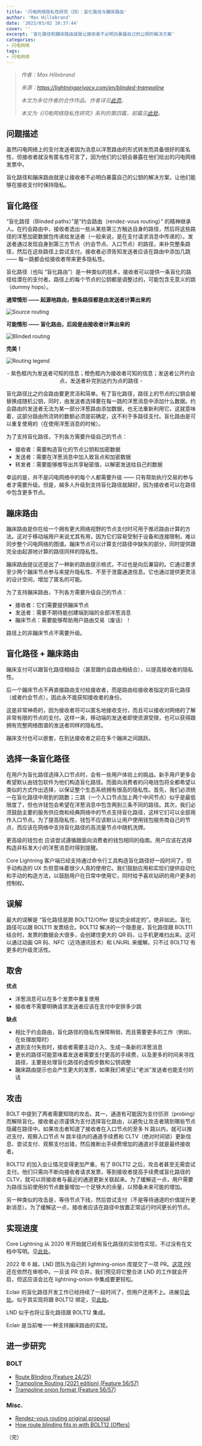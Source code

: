```yaml
---
title: '闪电网络隐私性研究（四）：盲化路径与蹦床路由'
author: 'Max Hillebrand'
date: '2023/03/02 10:37:44'
cover: ''
excerpt: '盲化路径和蹦床路由就是让接收者不必明白暴露自己的公钥的解决方案'
categories:
- 闪电网络
tags:
- 闪电网络
---
```



> *作者：Max Hillebrand*
>
> *来源：<https://lightningprivacy.com/en/blinded-trampoline>*
>
> *本文为多位作者的合作作品。作者详见[此页](https://github.com/BitcoinDevShop/lightning-privacy-research)。*
>
> *本文为《闪电网络隐私性研究》系列的第四篇，前篇见[此处](https://www.btcstudy.org/2023/03/01/lightning-privacy-research-channel-coinjoins/)。*



## 问题描述

虽然闪电网络上的支付发送者因为消息以洋葱路由的形式转发而具备很好的匿名性，但接收者就没有匿名性可言了，因为他们的公钥会暴露在他们给出的闪电网络发票中。

盲化路径和蹦床路由就是让接收者不必明白暴露自己的公钥的解决方案，让他们能够在接收支付时保持隐私。

## 盲化路径

“盲化路径（Blinded paths）”是“约会路由（rendez-vous routing）” 的精神继承人。在约会路由中，接收者选出一些从某些第三方触达自身的路径，然后将这些路径的洋葱加密数据包传递给发送者（一般来说，是在支付请求消息中传递的）。发送者通过发现自身到第三方节点（约会节点、入口节点）的路径，来补完整条路径，然后在这些路径上尝试支付。接收者必须告知发送者应该在路由中添加几跳 —— 每一跳都会给接收者带来更多隐私性。

盲化路径（也叫 “盲化路由”）是一种类似的技术，接收者可以提供一条盲化的路径给潜在的支付者。路径上的每个节点的公钥都是调整过的，可能包含无意义的跳（dummy hops）。

**通常情形 —— 起源地路由，整条路径都是由发送者计算出来的**

![Source routing](../images/lightning-privacy-research-blinded-trampoline/blinded-routes-source.svg)

**可能情形 —— 盲化路由，后段是由接收者计算出来的**

![Blinded routing](../images/lightning-privacy-research-blinded-trampoline/blinded-routes-blinded.svg)

**完美！**

![Routing legend](../images/lightning-privacy-research-blinded-trampoline/blinded-routes-legend.svg)

<p style="text-align:center">- 紫色框内为发送者可知的信息；橙色框内为接收者可知的信息；发送者公开约会点，发送者补完到达约为点的路径 -</p>


盲化路径比之约会路由要更灵活和简单。有了盲化路径，路径上的节点的公钥会被替换成随机公钥，同时，由发送者选择要在每一跳的洋葱消息中添加什么数据。约会路由的发送者无法为某一部分洋葱路由添加数据，也无法重新利用它。这就意味着，这部分路由所流转的数额必须提前确定，这不利于多路径支付。盲化路由是可以重复使用的（在使用洋葱消息的时候）。

为了支持盲化路径，下列各方需要升级自己的节点：

- 接收者：需要构造盲化的节点公钥和加密数据
- 发送者：需要在洋葱消息中加入致盲点和加密数据
- 转发者：需要能够推导出共享秘密值，以解密发送给自己的数据

幸运的是，并不是闪电网络中的每个人都需要升级 —— 只有帮助执行交易的参与者才需要升级。但是，越多人升级到支持盲化路径就越好，因为接收者可以在路径中包含更多节点。

## 蹦床路由

蹦床路由是你在给一个拥有更大网络视野的节点支付时可用于推迟路由计算的方法。这对于移动端用户来说尤其有用，因为它们容易受制于设备和连接限制，难以同步整个闪电网络的图谱。蹦床节点可以计算支付路径中缺失的部分，同时提供跟完全由起源地计算的路径同样的隐私性。

蹦床路由提议还提出了一种新的路由提示格式，不过也是向后兼容的。它通过要求至少两个蹦床节点参与来提升隐私性、不至于泄露通道信息。它也通过提供更灵活的设计空间，增加了匿名的可能。

为了支持蹦床路由，下列各方需要升级自己的节点：

- 接收者：它们需要提供蹦床节点
- 发送者：需要不期待能创建端到端的全部洋葱消息
- 蹦床节点：需要能够帮助用户路由交易（废话）！

路径上的非蹦床节点不需要升级。

## 盲化路径 + 蹦床路由

蹦床支付可以跟盲化路径相结合（甚至跟约会路由相结合），以提高接收者的隐私性。

后一个蹦床节点不再直接路由支付给接收者，而是路由给接收者指定的盲化路径（或者约会节点），因此永不能获知接收者的身份。

这是非常神奇的，因为接收者将可以匿名地接收支付，而且可以接收对网络的了解非常有限的节点的支付。这样一来，移动端的发送者即使资源受限，也可以获得跟拥有完整网络图谱的发送者同样的隐私性。

蹦床支付也可以嵌套，在到达接收者之前在多个蹦床之间跳跃。

## 选择一条盲化路径

在用户为盲化路径选择入口节点时，会有一些用户体验上的挑战。新手用户更多会希望默认由钱包软件为他们构造盲化路径。而面向消费者的闪电钱包将全都希望以类似的方式作出选择，以保证整个生态系统拥有很高的隐私性。首先，我们必须统一在盲化路径中用到的跳数；三跳（一个入口节点加上两个中间节点）似乎是最低限度了，但也许钱包会希望在洋葱消息中包含两到三条不同的路径。其次，我们必须鼓励主要的服务供应商和经典网络中的节点支持盲化路径，这样它们可以全部用作入口节点。为了提高隐私性，钱包不应该默认让用户使用钱包服务商自己的节点，而应该在网络中支持盲化路径的高流量节点中随机洗牌。

更高级的钱包也 应该尝试遵循跟面向消费者的钱包相同的指南。用户应该在选择构造非标准大小的洋葱消息时得到提醒。

Core Lightning 客户端已经支持通过命令行工具构造盲化路径好一段时间了，但手动构造的 UX 负担意味着很少人真的使用它。我们鼓励应用和实现们提供自动化和手动的构造方法，以鼓励用户在日常中使用它，同时给予喜欢钻研的用户更多的控制权。

## 误解

最大的误解是 “盲化路径是跟 BOLT12/Offer 提议完全绑定的”。绝非如此。盲化路径可以跟 BOLT11 发票结合。BOLT12 解决的一个隐患是，盲化路径跟 BOLT11 结合时，发票的数据会大很多，会创建住更大的 QR 码，让手机更难扫出来。这可以通过动画 QR 码、NFC（近场通讯技术）和 LNURL 来缓解。只不过 BOLT12 有更多的升级灵活性。

## 取舍

**优点**

- 洋葱消息可以在多个发票中重复使用
- 接收者不需要明确请求发送者应该在支付中安排多少跳

**缺点**

- 相比于约会路由，盲化路径的隐私性保障稍弱，而且需要更多的工作（例如，在处理故障时）
- 遇到支付失败时，接收者需要主动介入、生成一条新的洋葱消息
- 更长的路径可能意味着发送者需要支付更高的手续费，以及更多的时间来寻找路径，主要是处理盲化路径的虚假步数和公钥调整
- 蹦床路由提示也会产生更大的发票，如果我们希望让“老派”发送者也能支付的话

## 攻击

BOLT 中提到了两者需要知晓的攻击。其一，通道有可能因为支付侦测（probing）而解除盲化。接收者必须谨慎为支付选择盲化路由，以避免让攻击者猜到哪些节点隐藏在路径中。如果攻击者知道了接收者在入口节点的至多 N 跳以内，就可以推迟支付，观察入口节点 N 跳半径内的通道手续费和 CLTV（绝对时间锁）更新信息、尝试支付、观察支付出错，然后推断出手续费增加的通道对手就是最终接收者。

BOLT12 的加入会让情况变得更加严重。有了 BOLT12 之后，攻击者甚至无需尝试支付。他们只需向不断向接收者请求发票，等到接收者提高手续费或盲化路径的 CLTV，就可以将接收者与最近的通道更新关联起来。为了缓解这一点，用户需要为路径当前使用的节点数量增加一个足够大的余量，以预备未来可能的增加。

另一种类似的攻击是，等待节点下线，然后尝试支付（不是等待通道的价值提升更新消息）。为了缓解这一点，接收者应该在路径中放置正常运行时间更长的节点。

## 实现进度

Core Lightning 从 2020 年开始就已经有盲化路径的实验性实现，不过没有在文档中写明。见[此处](https://github.com/ElementsProject/lightning/pull/3623)。

2022 年 6 越，LND 团队为自己的 lightning-onion 库提交了一项 PR。[这项 PR](https://github.com/lightningnetwork/lightning-onion/pull/57) 还在依然在审核中。一旦该 PR 合并，我们预见将它整合进 LND 的工作就会开启，但这应该会比在 lightning-onion 中集成要更轻松。

Eclair 的盲化路径开发工作已经持续了一段时间了，但用户还用不上。进展见[此处](https://github.com/ACINQ/eclair/pulls?q=blinded)。似乎其实现将跟 BOLT12 绑定，见[此处](https://github.com/ACINQ/eclair/pull/2021)。

LND 似乎也将让盲化路径跟 BOLT12 集成。

Eclair 是当前唯一一种支持蹦床路由的实现。

## 进一步研究

### BOLT

- [Route Blinding (Feature 24/25)](https://github.com/lightning/bolts/pull/765)
- [Trampoline Routing (2021 edition) (Feature 56/57)](https://github.com/lightning/bolts/pull/829)
- [Trampoline onion format (Feature 56/57)](https://github.com/lightning/bolts/pull/836)

### Misc.

- [Rendez-vous routing original proposal](https://lists.linuxfoundation.org/pipermail/lightning-dev/2018-November/001498.html)
- [How route blinding fits in with BOLT12 (Offers)](https://github.com/lightningnetwork/lnd/issues/5594#issuecomment-1150822223)

（完）